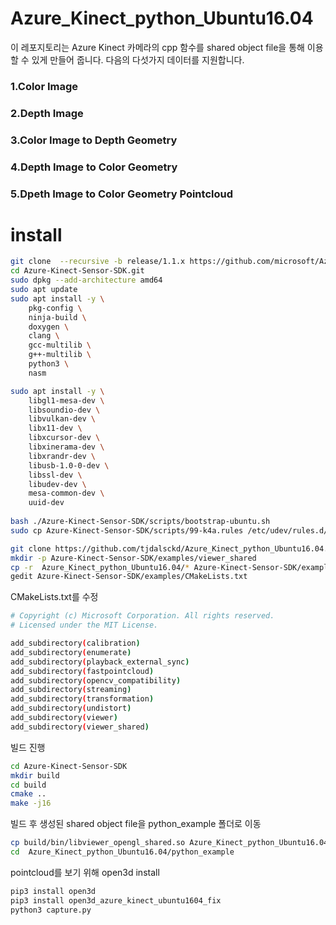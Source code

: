 # Azure_Kinect_python_Ubuntu16.04
이 레포지토리는 Azure Kinect 카메라의 cpp 함수를 shared object file을 통해 이용할 수 있게 만들어 줍니다.
다음의 다섯가지 데이터를 지원합니다.

### 1.Color Image
### 2.Depth Image
### 3.Color Image to Depth Geometry
### 4.Depth Image to Color Geometry
### 5.Dpeth Image to Color Geometry Pointcloud






# install
```bash
git clone  --recursive -b release/1.1.x https://github.com/microsoft/Azure-Kinect-Sensor-SDK.git
cd Azure-Kinect-Sensor-SDK.git
sudo dpkg --add-architecture amd64
sudo apt update
sudo apt install -y \
    pkg-config \
    ninja-build \
    doxygen \
    clang \
    gcc-multilib \
    g++-multilib \
    python3 \
    nasm

sudo apt install -y \
    libgl1-mesa-dev \
    libsoundio-dev \
    libvulkan-dev \
    libx11-dev \
    libxcursor-dev \
    libxinerama-dev \
    libxrandr-dev \
    libusb-1.0-0-dev \
    libssl-dev \
    libudev-dev \
    mesa-common-dev \
    uuid-dev
    
bash ./Azure-Kinect-Sensor-SDK/scripts/bootstrap-ubuntu.sh
sudo cp Azure-Kinect-Sensor-SDK/scripts/99-k4a.rules /etc/udev/rules.d/

git clone https://github.com/tjdalsckd/Azure_Kinect_python_Ubuntu16.04.git
mkdir -p Azure-Kinect-Sensor-SDK/examples/viewer_shared
cp -r  Azure_Kinect_python_Ubuntu16.04/* Azure-Kinect-Sensor-SDK/examples/viewer_shared/
gedit Azure-Kinect-Sensor-SDK/examples/CMakeLists.txt
```
CMakeLists.txt를 수정
```bash
# Copyright (c) Microsoft Corporation. All rights reserved.
# Licensed under the MIT License.

add_subdirectory(calibration)
add_subdirectory(enumerate)
add_subdirectory(playback_external_sync)
add_subdirectory(fastpointcloud)
add_subdirectory(opencv_compatibility)
add_subdirectory(streaming)
add_subdirectory(transformation)
add_subdirectory(undistort)
add_subdirectory(viewer)
add_subdirectory(viewer_shared)

```
빌드 진행
```bash
cd Azure-Kinect-Sensor-SDK
mkdir build
cd build
cmake ..
make -j16
```
빌드 후 생성된 shared object file을 python_example 폴더로 이동
```bash
cp build/bin/libviewer_opengl_shared.so Azure_Kinect_python_Ubuntu16.04/python_example/viewer_opengl.so
cd  Azure_Kinect_python_Ubuntu16.04/python_example
```
pointcloud를 보기 위해 open3d install

```bash
pip3 install open3d 
pip3 install open3d_azure_kinect_ubuntu1604_fix
python3 capture.py
```
